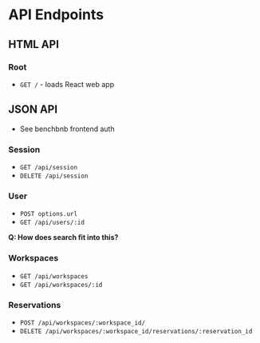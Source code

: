 # API Endpoints

## HTML API

### Root

- `GET /` - loads React web app

## JSON API

* See benchbnb frontend auth
  
### Session
- `GET /api/session`
- `DELETE /api/session`

### User
- `POST options.url`
- `GET /api/users/:id`

**Q: How does search fit into this?**
### Workspaces
- `GET /api/workspaces`
- `GET /api/workspaces/:id`

### Reservations
- `POST /api/workspaces/:workspace_id/`
- `DELETE /api/workspaces/:workspace_id/reservations/:reservation_id`
